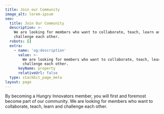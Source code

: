 ```yaml
---
title: Join our Community
image_alt: lorem-ipsum
seo:
  title: Join Our Community
  description: >-
    We are looking for members who want to collaborate, teach, learn and
    challenge each other.
  robots: []
  extra:
    - name: 'og:description'
      value: >-
        We are looking for members who want to collaborate, teach, learn and
        challenge each other.
      keyName: property
      relativeUrl: false
  type: stackbit_page_meta
layout: page
---
```

By becoming a Hungry Innovators member, you will first and foremost become part of our community. We are looking for members who want to collaborate, teach, learn and challenge each other.
